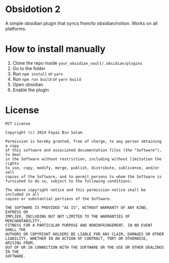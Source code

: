 # Obsidotion 2
A simple obsidian plugin that syncs from/to obsidian/notion. Works on all platforms.

# How to install manually

1. Clone the repo inside `your_obsidian_vault/.obsidian/plugins`
2. Go to the folder
3. Run `npm install` or `yarn`
4. Run `npm run build` or `yarn build`
5. Open obsidian
6. Enable the plugin

# License
```
MIT License

Copyright (c) 2024 Fayaz Bin Salam

Permission is hereby granted, free of charge, to any person obtaining a copy
of this software and associated documentation files (the "Software"), to deal
in the Software without restriction, including without limitation the rights
to use, copy, modify, merge, publish, distribute, sublicense, and/or sell
copies of the Software, and to permit persons to whom the Software is
furnished to do so, subject to the following conditions:

The above copyright notice and this permission notice shall be included in all
copies or substantial portions of the Software.

THE SOFTWARE IS PROVIDED "AS IS", WITHOUT WARRANTY OF ANY KIND, EXPRESS OR
IMPLIED, INCLUDING BUT NOT LIMITED TO THE WARRANTIES OF MERCHANTABILITY,
FITNESS FOR A PARTICULAR PURPOSE AND NONINFRINGEMENT. IN NO EVENT SHALL THE
AUTHORS OR COPYRIGHT HOLDERS BE LIABLE FOR ANY CLAIM, DAMAGES OR OTHER
LIABILITY, WHETHER IN AN ACTION OF CONTRACT, TORT OR OTHERWISE, ARISING FROM,
OUT OF OR IN CONNECTION WITH THE SOFTWARE OR THE USE OR OTHER DEALINGS IN THE
SOFTWARE.

```

